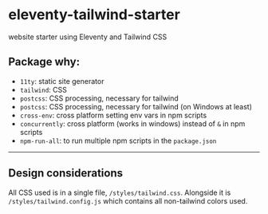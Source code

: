 # eleventy-tailwind-starter
 website starter using Eleventy and Tailwind CSS


## Package why:
* `11ty`: static site generator
* `tailwind`: CSS
* `postcss`: CSS processing, necessary for tailwind
* `postcss`: CSS processing, necessary for tailwind (on Windows at least)
* `cross-env`: cross platform setting env vars in npm scripts
* `concurrently`: cross platform (works in windows) instead of `&` in npm scripts
* `npm-run-all`: to run multiple npm scripts in the `package.json`

----

## Design considerations

All CSS used is in a single file, `/styles/tailwind.css`. Alongside it is `/styles/tailwind.config.js` which contains all non-tailwind colors used.
